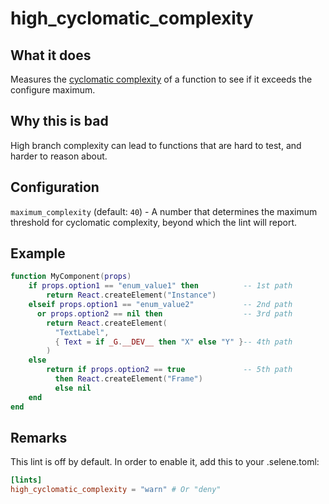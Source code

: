 # high_cyclomatic_complexity
## What it does
Measures the [cyclomatic complexity](https://en.wikipedia.org/wiki/Cyclomatic_complexity) of a function to see if it exceeds the configure maximum.

## Why this is bad
High branch complexity can lead to functions that are hard to test, and harder to reason about.

## Configuration
`maximum_complexity` (default: `40`) - A number that determines the maximum threshold for cyclomatic complexity, beyond which the lint will report.

## Example
```lua
function MyComponent(props)
    if props.option1 == "enum_value1" then          -- 1st path
        return React.createElement("Instance")
    elseif props.option1 == "enum_value2"           -- 2nd path
      or props.option2 == nil then                  -- 3rd path
        return React.createElement(
          "TextLabel",
          { Text = if _G.__DEV__ then "X" else "Y" }-- 4th path
        )
    else
        return if props.option2 == true             -- 5th path
          then React.createElement("Frame")
          else nil
    end
end
```

## Remarks

This lint is off by default. In order to enable it, add this to your .selene.toml:

```toml
[lints]
high_cyclomatic_complexity = "warn" # Or "deny"
```
